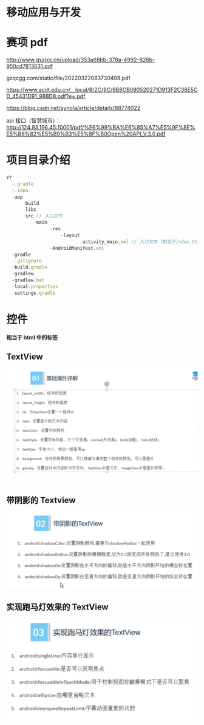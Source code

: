 # 移动应用与开发

# 赛项 pdf

http://www.gszjxx.cn/upload/353a68bb-378a-4992-826b-950cd7813631.pdf

gzqcgg.com/static/file/20220322083730408.pdf

https://www.acdt.edu.cn/__local/8/2C/9C/9B8CB090520271D913F2C38E5CD_45431D91_988D8.pdf?e=.pdf

https://blog.csdn.net/synola/article/details/88774022

api 接口（智慧城市）：http://124.93.196.45:10001/pdf/%E6%99%BA%E6%85%A7%E5%9F%8E%E5%B8%82%E5%B9%B3%E5%8F%B0Open%20API_V.3.0.pdf

# 项目目录介绍

```js
YY
  -.gradle
  -.idea
  -app
	  -build
	  -libs
	  -src // 入口文件
	      -main
			    -res
					-layout
                           -activity_main.xml // 入口文件（相当于index.html）
				-AndroidManifest.xml
  -gradle
  -.gitignore
  -build.gradle
  -gradlew
  -gradlew.bat
  -local.properties
  -settings.gradle
```

# 控件

**相当于 html 中的标签**

## TextView

![](./image/textview.png)

## 带阴影的 Textview

![](./image/带阴影的TextView.png)

## 实现跑马灯效果的 TextView

![](./image/实现跑马灯效果的TextView.png)

